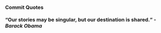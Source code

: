 ### Commit Quotes <br> <br> <q>Our stories may be singular, but our destination is shared.</q> -<em>Barack Obama</em>
